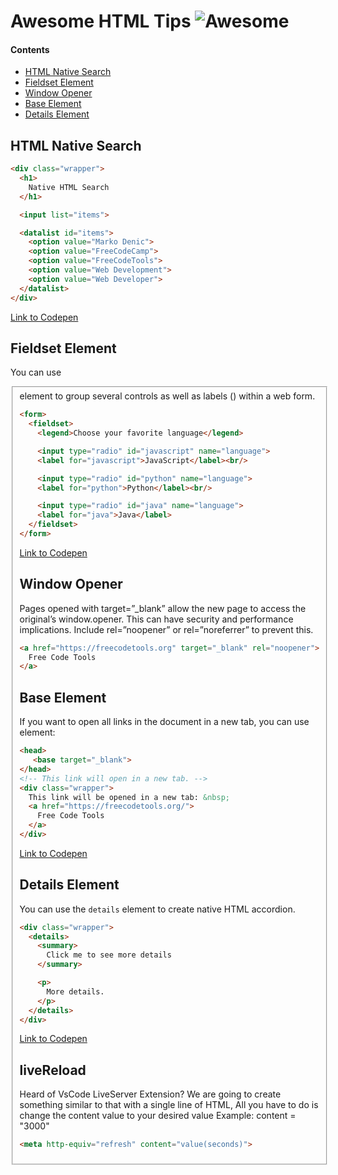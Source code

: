 # Awesome HTML Tips ![Awesome][awesome-badge]

#### Contents

- [HTML Native Search](#html-native-search)
- [Fieldset Element](#fieldset-element)
- [Window Opener](#window-opener)
- [Base Element](#base-element)
- [Details Element](#details-element)

## HTML Native Search

```html
<div class="wrapper">
  <h1>
    Native HTML Search
  </h1>

  <input list="items">

  <datalist id="items">
    <option value="Marko Denic">
    <option value="FreeCodeCamp">
    <option value="FreeCodeTools">
    <option value="Web Development">
    <option value="Web Developer">
  </datalist>
</div>
```

[Link to Codepen](https://codepen.io/denic/pen/WNQbvbo)

## Fieldset Element

You can use <fieldset> element to group several controls as well as labels (<label>) within a web form.

```html
<form>
  <fieldset>
    <legend>Choose your favorite language</legend>

    <input type="radio" id="javascript" name="language">
    <label for="javascript">JavaScript</label><br/>

    <input type="radio" id="python" name="language">
    <label for="python">Python</label><br/>

    <input type="radio" id="java" name="language">
    <label for="java">Java</label>
  </fieldset>
</form>
```

[Link to Codepen](https://codepen.io/denic/pen/BaNXWNj)

## Window Opener

Pages opened with target=”_blank” allow the new page to access the original’s window.opener. This can have security and performance implications. Include rel=”noopener” or rel=”noreferrer” to prevent this.

```html
<a href="https://freecodetools.org" target="_blank" rel="noopener">
  Free Code Tools
</a>
```

## Base Element

If you want to open all links in the document in a new tab, you can use <base> element:

```html
<head>
   <base target="_blank">
</head>
<!-- This link will open in a new tab. -->
<div class="wrapper">
  This link will be opened in a new tab: &nbsp;
  <a href="https://freecodetools.org/">
    Free Code Tools
  </a>
</div>
```

[Link to Codepen](https://codepen.io/denic/pen/yLYYwJp)

## Details Element

You can use the `details` element to create native HTML accordion.

```html
<div class="wrapper">
  <details>
    <summary>
      Click me to see more details
    </summary>

    <p>
      More details.
    </p>
  </details>
</div>
```

[Link to Codepen](https://codepen.io/denic/pen/PozobRO)

[awesome-badge]: https://cdn.rawgit.com/sindresorhus/awesome/d7305f38d29fed78fa85652e3a63e154dd8e8829/media/badge.svg



## liveReload
 Heard of VsCode LiveServer Extension? We are going to create something similar to that with a single line of HTML, All you have to do is change the content value to your desired value Example: content = "3000"

```html
<meta http-equiv="refresh" content="value(seconds)">
```
